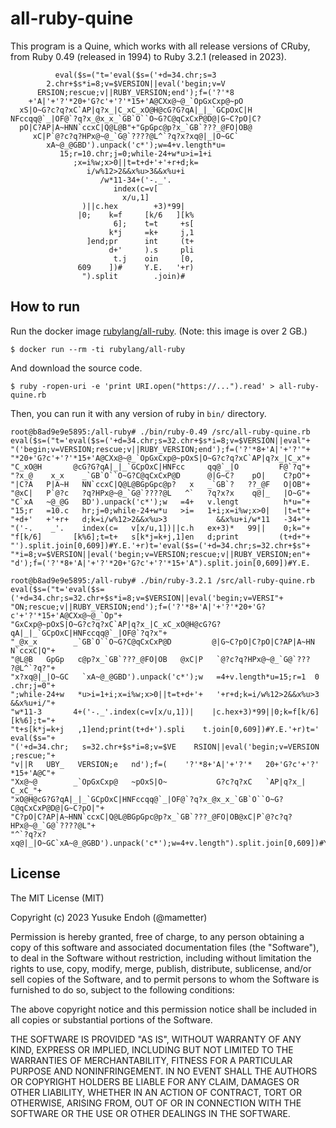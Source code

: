 # all-ruby-quine

This program is a Quine, which works with all release versions of CRuby, from Ruby 0.49 (released in 1994) to Ruby 3.2.1 (released in 2023).

```
          eval($s=("t='eval($s=('+d=34.chr;s=3
        2.chr+$s*i=8;v=$VERSION||eval('begin;v=V
      ERSION;rescue;v||RUBY_VERSION;end');f=('?'*8
    +'A|'+'?'*20+'G?c'+'?'*15+'A@CXx@~@_`OpGxCxp@~pO
  xS|O~G?c?q?xC`AP|q?x_|C_xC_xO@H@cG?G?qA|_|_`GCpOxC|H
NFccqq@`_|OF@`?q?x_@x_x_`GB`O``O~G?C@qCxCxP@D@|G~C?pO|C?
  pO|C?AP|A~HNN`ccxC|Q@L@B"+"GpGpc@p?x_`GB`???_@FO|OB@
     xC|P`@?c?q?HPx@~@_`G@`????@L^`?q?x?xq@|_|O~GC`
        xA~@_@GBD').unpack('c*');w=4+v.length*u=
           15;r=10.chr;j=0;while-24+w*u>i=1+i
              ;x=i%w;x>0||t=t+d+'+'+r+d;k=
                 i/w%12>2&&x%u>3&&x%u+i
                    /w*11-34+('-._'.
                       index(c=v[
                         x/u,1]
                )||c.hex        +3)*99|
               |0;    k=f     [k/6   ][k%
                       6];    t=t     +s[
                      k*j     =k+     j,1
                 ]end;pr      int     (t+
                      d+'     ).s     pli
                       t.j    oin     [0,
               609    ])#     Y.E.   '+r)
                ").split        .join)#
```

## How to run

Run the docker image [rubylang/all-ruby](https://hub.docker.com/r/rubylang/all-ruby/). (Note: this image is over 2 GB.)

```
$ docker run --rm -ti rubylang/all-ruby
```

And download the source code.

```
$ ruby -ropen-uri -e 'print URI.open("https://...").read' > all-ruby-quine.rb
```

Then, you can run it with any version of ruby in `bin/` directory.

```
root@b8ad9e9e5895:/all-ruby# ./bin/ruby-0.49 /src/all-ruby-quine.rb
eval($s=("t='eval($s=('+d=34.chr;s=32.chr+$s*i=8;v=$VERSION||eval"+
"('begin;v=VERSION;rescue;v||RUBY_VERSION;end');f=('?'*8+'A|'+'?'"+
"*20+'G?c'+'?'*15+'A@CXx@~@_`OpGxCxp@~pOxS|O~G?c?q?xC`AP|q?x_|C_x"+
"C_xO@H       @cG?G?qA|_|_`GCpOxC|HNFcc     qq@`_|O         F@`?q"+
"?x_@    x_x    _`GB`O``O~G?C@qCxCxP@D      @|G~C?    pO|    C?pO"+
"|C?A   P|A~H   NN`ccxC|Q@L@BGpGpc@p?   x   _`GB`?   ??_@F   O|OB"+
"@xC|   P`@?c   ?q?HPx@~@_`G@`????@L   ^`   ?q?x?x    q@|_   |O~G"+
"C`xA   ~@_@G   BD').unpack('c*');w   =4+   v.lengt          h*u="+
"15;r   =10.c   hr;j=0;while-24+w*u   >i=   1+i;x=i%w;x>0|   |t=t"+
"+d+'   +'+r+   d;k=i/w%12>2&&x%u>3           &&x%u+i/w*11   -34+"+
"('-.    _'.    index(c=   v[x/u,1])||c.h   ex+3)*   99||    0;k="+
"f[k/6]       [k%6];t=t+   s[k*j=k+j,1]en   d;print         (t+d+"+
"').split.join[0,609])#Y.E.'+r)t='eval($s=('+d=34.chr;s=32.chr+$s"+
"*i=8;v=$VERSION||eval('begin;v=VERSION;rescue;v||RUBY_VERSION;en"+
"d');f=('?'*8+'A|'+'?'*20+'G?c'+'?'*15+'A").split.join[0,609])#Y.E.
```

```
root@b8ad9e9e5895:/all-ruby# ./bin/ruby-3.2.1 /src/all-ruby-quine.rb
eval($s=("t='eval($s=('+d=34.chr;s=32.chr+$s*i=8;v=$VERSION||eval('begin;v=VERSI"+
"ON;rescue;v||RUBY_VERSION;end');f=('?'*8+'A|'+'?'*20+'G?c'+'?'*15+'A@CXx@~@_`Op"+
"GxCxp@~pOxS|O~G?c?q?xC`AP|q?x_|C_xC_xO@H@cG?G?qA|_|_`GCpOxC|HNFccqq@`_|OF@`?q?x"+
"_@x_x        _`GB`O``O~G?C@qCxCxP@D         @|G~C?pO|C?pO|C?AP|A~HN    N`ccxC|Q"+
"@L@B   GpGp   c@p?x_`GB`???_@FO|OB   @xC|P   `@?c?q?HPx@~@_`G@`???     ?@L^`?q?"+
"x?xq@|_|O~GC   `xA~@_@GBD').unpack('c*');w   =4+v.length*u=15;r=1  0   .chr;j=0"+
";while-24+w   *u>i=1+i;x=i%w;x>0||t=t+d+'+   '+r+d;k=i/w%12>2&&x%u>3   &&x%u+i/"+
"w*11-3       4+('-._'.index(c=v[x/u,1])|    |c.hex+3)*99||0;k=f[k/6]   [k%6];t="+
"t+s[k*j=k+j   ,1]end;print(t+d+').spli    t.join[0,609])#Y.E.'+r)t='   eval($s="+
"('+d=34.chr;   s=32.chr+$s*i=8;v=$VE    RSION||eval('begin;v=VERSION   ;rescue;"+
"v||R   UBY_   VERSION;e   nd');f=(    '?'*8+'A|'+'?'*   20+'G?c'+'?'   *15+'A@C"+
"Xx@~@        _`OpGxCxp@   ~pOxS|O~           G?c?q?xC   `AP|q?x_|         C_xC_"+
"xO@H@cG?G?qA|_|_`GCpOxC|HNFccqq@`_|OF@`?q?x_@x_x_`GB`O``O~G?C@qCxCxP@D@|G~C?pO|"+
"C?pO|C?AP|A~HNN`ccxC|Q@L@BGpGpc@p?x_`GB`???_@FO|OB@xC|P`@?c?q?HPx@~@_`G@`????@L"+
"^`?q?x?xq@|_|O~GC`xA~@_@GBD').unpack('c*');w=4+v.length").split.join[0,609])#Y.E.
```

## License

The MIT License (MIT)

Copyright (c) 2023 Yusuke Endoh (@mametter)

Permission is hereby granted, free of charge, to any person obtaining
a copy of this software and associated documentation files (the
"Software"), to deal in the Software without restriction, including
without limitation the rights to use, copy, modify, merge, publish,
distribute, sublicense, and/or sell copies of the Software, and to
permit persons to whom the Software is furnished to do so, subject to
the following conditions:

The above copyright notice and this permission notice shall be
included in all copies or substantial portions of the Software.

THE SOFTWARE IS PROVIDED "AS IS", WITHOUT WARRANTY OF ANY KIND,
EXPRESS OR IMPLIED, INCLUDING BUT NOT LIMITED TO THE WARRANTIES OF
MERCHANTABILITY, FITNESS FOR A PARTICULAR PURPOSE AND
NONINFRINGEMENT. IN NO EVENT SHALL THE AUTHORS OR COPYRIGHT HOLDERS BE
LIABLE FOR ANY CLAIM, DAMAGES OR OTHER LIABILITY, WHETHER IN AN ACTION
OF CONTRACT, TORT OR OTHERWISE, ARISING FROM, OUT OF OR IN CONNECTION
WITH THE SOFTWARE OR THE USE OR OTHER DEALINGS IN THE SOFTWARE.
